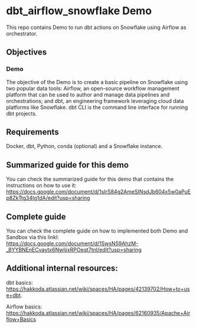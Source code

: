 # dbt_airflow_snowflake Demo

This repo contains Demo  to run dbt actions on Snowflake using Airflow as orchestrator.


## Objectives

### Demo

The objective of the Demo is to create a basic pipeline on Snowflake using two popular data tools: Airflow, an open-source workflow management platform that can be used to author and manage data pipelines and orchestrations; and dbt, an engineering framework leveraging cloud data platforms like Snowflake. dbt CLI is the command line interface for running dbt projects.


## Requirements
Docker, dbt, Python, conda (optional) and a Snowflake instance.


## Summarized guide for this demo

You can check the summarized guide for this demo that contains the instructions on how to use it: https://docs.google.com/document/d/1sIrS84g2AmeSINsdJb604x5w0aPuEp8ZkTtg34Ig1dA/edit?usp=sharing


## Complete guide

You can check the complete guide on how to implemented both Demo and Sandbox via this linkl: https://docs.google.com/document/d/1SwsN59AhzM-_8YYBNEnECvaytx6NwIjjxRPOeqt7tnI/edit?usp=sharing



## Additional internal resources:

dbt basics: https://hakkoda.atlassian.net/wiki/spaces/HA/pages/42139702/How+to+use+dbt.

Airflow basics: https://hakkoda.atlassian.net/wiki/spaces/HA/pages/62160935/Apache+Airflow+Basics
